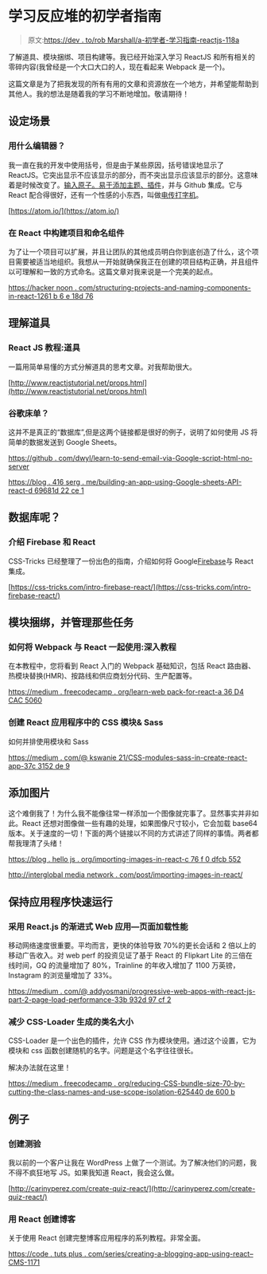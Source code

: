 # 学习反应堆的初学者指南

> 原文:[https://dev . to/rob Marshall/a-初学者-学习指南-reactjs-118a](https://dev.to/robmarshall/a-beginners-guide-to-learning-reactjs-118a)

了解道具、模块捆绑、项目构建等。我已经开始深入学习 ReactJS 和所有相关的零碎内容(我曾经是一个大口大口的人，现在看起来 Webpack 是一个)。

这篇文章是为了把我发现的所有有用的文章和资源放在一个地方，并希望能帮助到其他人。我的想法是随着我的学习不断地增加。敬请期待！

## [](#setting-the-scene)设定场景

### [](#what-editor-to-use)用什么编辑器？

我一直在我的开发中使用括号，但是由于某些原因，括号错误地显示了 ReactJS。它突出显示不应该显示的部分，而不突出显示应该显示的部分。这意味着是时候改变了。[输入原子。易于添加主题、插件](http://thoughtsandstuff.com/atom-package-theme-setup/)，并与 Github 集成。它与 React 配合得很好，还有一个性感的小东西，叫做[电传打字机](https://teletype.atom.io/)。

[https://atom.io/](https://atom.io/)

### [](#structuring-projects-and-naming-components-in-react)在 React 中构建项目和命名组件

为了让一个项目可以扩展，并且让团队的其他成员明白你到底创造了什么，这个项目需要被适当地组织。我想从一开始就确保我正在创建的项目结构正确，并且组件以可理解和一致的方式命名。这篇文章对我来说是一个完美的起点。

[https://hacker noon . com/structuring-projects-and-naming-components-in-react-1261 b 6 e 18d 76](https://hackernoon.com/structuring-projects-and-naming-components-in-react-1261b6e18d76)

## [](#understanding-props)理解道具

### [](#react-js-tutorials-props)React JS 教程:道具

一篇用简单易懂的方式分解道具的思考文章。对我帮助很大。

[http://www.reactjstutorial.net/props.html](http://www.reactjstutorial.net/props.html)

### [](#google-sheets)谷歌床单？

这并不是真正的“数据库”,但是这两个链接都是很好的例子，说明了如何使用 JS 将简单的数据发送到 Google Sheets。

[https://github . com/dwyl/learn-to-send-email-via-Google-script-html-no-server](https://github.com/dwyl/learn-to-send-email-via-google-script-html-no-server)

[https://blog . 416 serg . me/building-an-app-using-Google-sheets-API-react-d 69681d 22 ce 1](https://blog.416serg.me/building-an-app-using-google-sheets-api-react-d69681d22ce1)

## [](#what-about-a-database)数据库呢？

### [](#intro-to-firebase-and-react)介绍 Firebase 和 React

CSS-Tricks 已经整理了一份出色的指南，介绍如何将 Google[Firebase](https://firebase.google.com/)与 React 集成。

[https://css-tricks.com/intro-firebase-react/](https://css-tricks.com/intro-firebase-react/)

## [](#module-bundling-and-managing-those-tasks)模块捆绑，并管理那些任务

### 如何将 Webpack 与 React 一起使用:深入教程

在本教程中，您将看到 React 入门的 Webpack 基础知识，包括 React 路由器、热模块替换(HMR)、按路线和供应商划分代码、生产配置等。

[https://medium . freecodecamp . org/learn-web pack-for-react-a 36 D4 CAC 5060](https://medium.freecodecamp.org/learn-webpack-for-react-a36d4cac5060)

### 创建 React 应用程序中的 [](#css-modules-amp-sass-in-create-react-app) CSS 模块& Sass

如何并排使用模块和 Sass

[https://medium . com/@ kswanie 21/CSS-modules-sass-in-create-react-app-37c 3152 de 9](https://medium.com/@kswanie21/css-modules-sass-in-create-react-app-37c3152de9)

## [](#adding-images)添加图片

这个难倒我了！为什么我不能像往常一样添加一个图像就完事了。显然事实并非如此。React 还想对图像做一些有趣的处理，如果图像尺寸较小，它会加载 base64 版本。关于速度的一切！下面的两个链接以不同的方式讲述了同样的事情。两者都帮我理清了头绪！

[https://blog . hello js . org/importing-images-in-react-c 76 f 0 dfcb 552](https://blog.hellojs.org/importing-images-in-react-c76f0dfcb552)

[http://interglobal media network . com/post/importing-images-in-react/](http://interglobalmedianetwork.com/post/importing-images-in-react/)

## 保持应用程序快速运行

### [](#progressive-web-apps-with-reactjs-page-load-performance)采用 React.js 的渐进式 Web 应用—页面加载性能

移动网络速度很重要。平均而言，更快的体验导致 70%的更长会话和 2 倍以上的移动广告收入。对 web perf 的投资见证了基于 React 的 Flipkart Lite 的三倍在线时间，GQ 的流量增加了 80%，Trainline 的年收入增加了 1100 万英镑，Instagram 的浏览量增加了 33%。

[https://medium . com/@ addyosmani/progressive-web-apps-with-react-js-part-2-page-load-performance-33b 932d 97 cf 2](https://medium.com/@addyosmani/progressive-web-apps-with-react-js-part-2-page-load-performance-33b932d97cf2)

### [](#reduce-class-name-size-generated-by-cssloader)减少 CSS-Loader 生成的类名大小

CSS-Loader 是一个出色的插件，允许 CSS 作为模块使用。通过这个设置，它为模块和 css 函数创建随机的名字。问题是这个名字往往很长。

解决办法就在这里！

[https://medium . freecodecamp . org/reducing-CSS-bundle-size-70-by-cutting-the-class-names-and-use-scope-isolation-625440 de 600 b](https://medium.freecodecamp.org/reducing-css-bundle-size-70-by-cutting-the-class-names-and-using-scope-isolation-625440de600b)

## [](#examples)例子

### [](#create-a-quiz)创建测验

我以前的一个客户让我在 WordPress 上做了一个测试。为了解决他们的问题，我不得不疯狂地写 JS。如果我知道 React，我会这么做。

[http://carinyperez.com/create-quiz-react/](http://carinyperez.com/create-quiz-react/)

### [](#create-a-blog-with-react)用 React 创建博客

关于使用 React 创建完整博客应用程序的系列教程。非常全面。

[https://code . tuts plus . com/series/creating-a-blogging-app-using-react–CMS-1171](https://code.tutsplus.com/series/creating-a-blogging-app-using-react--cms-1171)
